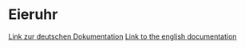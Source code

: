 # Eieruhr
[Link zur deutschen Dokumentation](https://www.symcon.de/de/service/dokumentation/modulreferenz/eieruhr/)
[Link to the english documentation](https://www.symcon.de/en/service/documentation/module-reference/egg-timer/)
